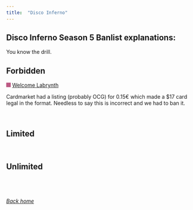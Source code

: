 ```yaml
---
title:  "Disco Inferno"
---
```


## Disco Inferno Season 5 Banlist explanations:


You know the drill.


## Forbidden


<img src="assets/trap.png" alt="Trap" width="12" height="12"/> [Welcome Labrynth](https://db.ygoprodeck.com/card/?search=Welcome%20Labrynth)

Cardmarket had a listing (probably OCG) for 0.15€ which made a $17 card legal in the format. Needless to say this is incorrect and we had to ban it.

<br>

## Limited


<br>

## Unlimited


<br>



<br>

###### [Back home](index)